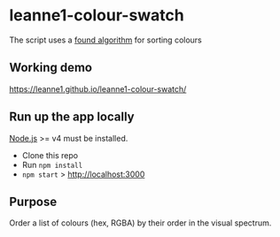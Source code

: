 # leanne1-colour-swatch

The script uses a [found algorithm](http://stackoverflow.com/questions/23397594/sql-order-by-color-hex-code#answer-23399689) for sorting colours

## Working demo

https://leanne1.github.io/leanne1-colour-swatch/

## Run up the app locally

[Node.js](http://nodejs.org/) >= v4 must be installed.

- Clone this repo
- Run `npm install`
- `npm start` > [http://localhost:3000](http://localhost:3000)

## Purpose

Order a list of colours (hex, RGBA) by their order in the visual spectrum.